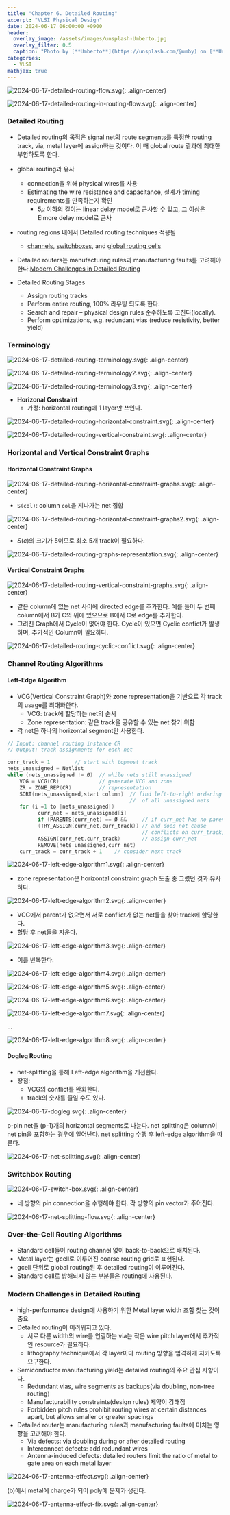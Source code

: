 ```yaml
---
title: "Chapter 6. Detailed Routing"
excerpt: "VLSI Physical Design"
date: 2024-06-17 06:00:00 +0900
header:
  overlay_image: /assets/images/unsplash-Umberto.jpg
  overlay_filter: 0.5
  caption: "Photo by [**Umberto**](https://unsplash.com/@umby) on [**Unsplash**](https://unsplash.com/)"
categories:
  - VLSI
mathjax: true
---
```


![2024-06-17-detailed-routing-flow.svg]({{site.baseurl}}/assets/images/2024-06-17-detailed-routing-flow.svg){: .align-center}

![2024-06-17-detailed-routing-in-routing-flow.svg]({{site.baseurl}}/assets/images/2024-06-17-detailed-routing-in-routing-flow.svg){: .align-center}

### Detailed Routing

- Detailed routing의 목적은 signal net의 route segments를 특정한 routing track, via, metal layer에 assign하는 것이다. 이 때 global route 결과에 최대한 부합하도록 한다.
- global routing과 유사
  - connection을 위해 physical wires를 사용
  - Estimating the wire resistance and capacitance, 설계가 timing requirements를 만족하는지 확인
    - $5\mu$ 이하의 길이는 linear delay model로 근사할 수 있고, 그 이상은 Elmore delay model로 근사
- routing regions 내에서 Detailed routing techniques 적용됨
  - [channels](#channel-routing-algorithms), [switchboxes](#switchbox-routing), and [global routing cells](#over-the-cell-routing-algorithms)
- Detailed routers는 manufacturing rules과 manufacturing faults를 고려해야 한다.[Modern Challenges in Detailed Routing](#modern-challenges-in-detailed-routing)

- Detailed Routing Stages
  - Assign routing tracks
  - Perform entire routing, 100% 라우팅 되도록 한다.
  - Search and repair – physical design rules 준수하도록 고친다(locally).
  - Perform optimizations, e.g. redundant vias (reduce resistivity, better yield)

### Terminology

![2024-06-17-detailed-routing-terminology.svg]({{site.baseurl}}/assets/images/2024-06-17-detailed-routing-terminology.svg){: .align-center}

![2024-06-17-detailed-routing-terminology2.svg]({{site.baseurl}}/assets/images/2024-06-17-detailed-routing-terminology2.svg){: .align-center}

![2024-06-17-detailed-routing-terminology3.svg]({{site.baseurl}}/assets/images/2024-06-17-detailed-routing-terminology3.svg){: .align-center}

- **Horizonal Constraint**
  - 가정: horizontal routing에 1 layer만 쓰인다.

![2024-06-17-detailed-routing-horizontal-constraint.svg]({{site.baseurl}}/assets/images/2024-06-17-detailed-routing-horizontal-constraint.svg){: .align-center}

![2024-06-17-detailed-routing-vertical-constraint.svg]({{site.baseurl}}/assets/images/2024-06-17-detailed-routing-vertical-constraint.svg){: .align-center}

### Horizontal and Vertical Constraint Graphs

#### Horizontal Constraint Graphs

![2024-06-17-detailed-routing-horizontal-constraint-graphs.svg]({{site.baseurl}}/assets/images/2024-06-17-detailed-routing-horizontal-constraint-graphs.svg){: .align-center}

- `S(col)`: column `col`을 지나가는 net 집합

![2024-06-17-detailed-routing-horizontal-constraint-graphs2.svg]({{site.baseurl}}/assets/images/2024-06-17-detailed-routing-horizontal-constraint-graphs2.svg){: .align-center}

- $S(c)$의 크기가 5이므로 최소 5개 track이 필요하다.

![2024-06-17-detailed-routing-graphs-representation.svg]({{site.baseurl}}/assets/images/2024-06-17-detailed-routing-graphs-representation.svg){: .align-center}

#### Vertical Constraint Graphs

![2024-06-17-detailed-routing-vertical-constraint-graphs.svg]({{site.baseurl}}/assets/images/2024-06-17-detailed-routing-vertical-constraint-graphs.svg){: .align-center}

- 같은 column에 있는 net 사이에 directed edge를 추가한다. 예를 들어 두 번째 column에서 B가 C의 위에 있으므로 B에서 C로 edge를 추가한다.
- 그려진 Graph에서 Cycle이 없어야 한다. Cycle이 있으면 Cyclic confict가 발생하며, 추가적인 Column이 필요하다.

![2024-06-17-detailed-routing-cyclic-conflict.svg]({{site.baseurl}}/assets/images/2024-06-17-detailed-routing-cyclic-conflict.svg){: .align-center}

### Channel Routing Algorithms

#### Left-Edge Algorithm

- VCG(Vertical Constraint Graph)와 zone representation을 기반으로 각 track의 usage를 최대화한다.
  - VCG: track에 할당하는 net의 순서
  - Zone representation: 같은 track을 공유할 수 있는 net 찾기 위함
- 각 net은 하나의 horizontal segment만 사용한다.

```cpp
// Input: channel routing instance CR
// Output: track assignments for each net

curr_track = 1        // start with topmost track
nets_unassigned = Netlist
while (nets_unassigned != Ø)  // while nets still unassigned
    VCG = VCG(CR)             // generate VCG and zone
    ZR = ZONE_REP(CR)         // representation
    SORT(nets_unassigned,start column)  // find left-to-right ordering
                                        //  of all unassigned nets
    for (i =1 to |nets_unassigned|)
          curr_net = nets_unassigned[i]
          if (PARENTS(curr_net) == Ø &&     // if curr_net has no parent
          (TRY_ASSIGN(curr_net,curr_track)) // and does not cause
                                            // conflicts on curr_track,
          ASSIGN(curr_net,curr_track)       // assign curr­_net
          REMOVE(nets_unassigned,curr_net)
    curr_track = curr_track + 1    // consider next track 
```

![2024-06-17-left-edge-algorithm1.svg]({{site.baseurl}}/assets/images/2024-06-17-left-edge-algorithm1.svg){: .align-center}

- zone representation은 horizontal constraint graph 도출 중 그렸던 것과 유사하다.

![2024-06-17-left-edge-algorithm2.svg]({{site.baseurl}}/assets/images/2024-06-17-left-edge-algorithm2.svg){: .align-center}

- VCG에서 parent가 없으면서 서로 conflict가 없는 net들을 찾아 track에 할당한다.
- 할당 후 net들을 지운다.

![2024-06-17-left-edge-algorithm3.svg]({{site.baseurl}}/assets/images/2024-06-17-left-edge-algorithm3.svg){: .align-center}

- 이를 반복한다.

![2024-06-17-left-edge-algorithm4.svg]({{site.baseurl}}/assets/images/2024-06-17-left-edge-algorithm4.svg){: .align-center}

![2024-06-17-left-edge-algorithm5.svg]({{site.baseurl}}/assets/images/2024-06-17-left-edge-algorithm5.svg){: .align-center}

![2024-06-17-left-edge-algorithm6.svg]({{site.baseurl}}/assets/images/2024-06-17-left-edge-algorithm6.svg){: .align-center}

![2024-06-17-left-edge-algorithm7.svg]({{site.baseurl}}/assets/images/2024-06-17-left-edge-algorithm7.svg){: .align-center}

...

![2024-06-17-left-edge-algorithm8.svg]({{site.baseurl}}/assets/images/2024-06-17-left-edge-algorithm8.svg){: .align-center}

#### Dogleg Routing

- net-splitting을 통해 Left-edge algorithm을 개선한다.
- 장점:
  - VCG의 conflict를 완화한다.
  - track의 숫자를 줄일 수도 있다.

![2024-06-17-dogleg.svg]({{site.baseurl}}/assets/images/2024-06-17-dogleg.svg){: .align-center}

p-pin net을 (p-1)개의 horizontal segments로 나눈다. net splitting은 column이 net pin을 포함하는 경우에 일어난다. net splitting 수행 후 left-edge algorithm을 따른다.

![2024-06-17-net-splitting.svg]({{site.baseurl}}/assets/images/2024-06-17-net-splitting.svg){: .align-center}

### Switchbox Routing

![2024-06-17-switch-box.svg]({{site.baseurl}}/assets/images/2024-06-17-switch-box.svg){: .align-center}

- 네 방향의 pin connection을 수행해야 한다. 각 방향의 pin vector가 주어진다.

![2024-06-17-net-splitting-flow.svg]({{site.baseurl}}/assets/images/2024-06-17-net-splitting-flow.svg){: .align-center}

### Over-the-Cell Routing Algorithms

- Standard cell들이 routing channel 없이 back-to-back으로 배치된다.
- Metal layer는 gcell로 이루어진 coarse routing grid로 표현된다.
- gcell 단위로 global routing된 후 detailed routing이 이루어진다.
- Standard cell로 방해되지 않는 부분들은 routing에 사용된다.

### Modern Challenges in Detailed Routing

- high-performance design에 사용하기 위한 Metal layer width 조합 찾는 것이 중요
- Detailed routing이 어려워지고 있다.
  - 서로 다른 width의 wire를 연결하는 via는 작은 wire pitch layer에서 추가적인 resource가 필요하다.
  - lithography technique에서 각 layer마다 routing 방향을 엄격하게 지키도록 요구한다.
- Semiconductor manufacturing yield는 detailed routing의 주요 관심 사항이다.
  - Redundant vias, wire segments as backups(via doubling, non-tree routing)
  - Manufacturability constraints(design rules) 제약이 강해짐
  - Forbidden pitch rules prohibit routing wires at certain distances apart, but allows smaller or greater spacings  
- Detailed router는 manufacturing rules과 manufacturing faults에 미치는 영향을 고려해야 한다.
  - Via defects: via doubling during or after detailed routing
  - Interconnect defects: add redundant wires
  - Antenna-induced defects: detailed routers limit the ratio of metal to gate area on each metal layer

![2024-06-17-antenna-effect.svg]({{site.baseurl}}/assets/images/2024-06-17-antenna-effect.svg){: .align-center}

(b)에서 metal에 charge가 되어 poly에 문제가 생긴다.

![2024-06-17-antenna-effect-fix.svg]({{site.baseurl}}/assets/images/2024-06-17-antenna-effect-fix.svg){: .align-center}